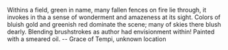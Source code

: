 Withins a field, green in name, many fallen fences on fire lie through, it invokes in tha a sense of wonderment and amazeness at its sight. Colors of bluish gold and greenish red dominate the scene; many of skies there blush dearly. Blending brushstrokes as author had envisionment within! Painted with a smeared oil.
-- Grace of Tempi, unknown location